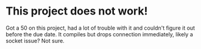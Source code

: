 # This project does not work!
Got a 50 on this project, had a lot of trouble with it and couldn't figure it out before the due date.
It compiles but drops connection immediately, likely a socket issue? Not sure.

